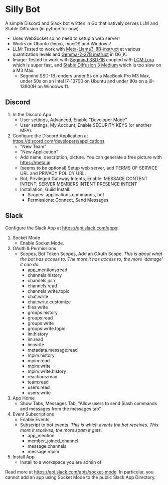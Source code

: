 # Silly Bot

A simple Discord and Slack bot written in Go that natively serves LLM and Stable
Diffusion (in python for now).

- Uses WebSocket so no need to setup a web server!
- Works on Ubuntu (linux), macOS and Windows!
- LLM: Tested to work with
  [Meta-Llama3-8B-instruct](https://huggingface.co/Mozilla/Meta-Llama-3-8B-Instruct-llamafile)
  at various quantization levels and [Gemma-2-27B
  instruct](https://huggingface.co/jartine/gemma-2-27b-it-llamafile) in Q6_K.
- Image: Tested to work with [Segmind SSD-1B](https://huggingface.co/segmind/SSD-1B) coupled with [LCM Lora](https://huggingface.co/latent-consistency/lcm-lora-ssd-1b) which is super fast, and [Stable
  Diffusion 3
  Medium](https://huggingface.co/stabilityai/stable-diffusion-3-medium) which is
  too slow on a M3 Max.
    - Segmind SSD-1B renders under 5s on a MacBook Pro M3 Max, under 50s on an Intel i7-13700 on Ubuntu and under 80s on a i9-13900H on Windows 11.

## Discord

1. In the Discord App:
    - User settings, Advanced, Enable "Developer Mode"
    - User settings, My Account, Enable SECURITY KEYS (or another MFA).
2. Configure the Discord Application at https://discord.com/developers/applications
    - "New Team"
    - "New Application"
    - Add name, description, picture. You can generate a free picture with
      https://meta.ai.
    - (seems to be optional) Setup web server, add TERMS OF SERVICE URL and PRIVACY POLICY URL.
    - Bot, Privileged Gateway Intents, Enable: MESSAGE CONTENT INTENT; SERVER MEMBERS INTENT PRESENCE INTENT
    - Installation, Guild Install:
        - Scopes: applications.commands, bot
        - Permissions: Connect, Send Messages

## Slack

Configure the Slack App at https://api.slack.com/apps:

1. Socket Mode
    - Enable Socket Mode.
2. OAuth & Permissions
    - Scopes, Bot Token Scopes, Add an OAuth Scope. _This is about what the bot
      has access to. The more it has access to, the more 'damage' it can do._
        - app_mentions:read
        - channels:history
        - channels:join
        - channels:read
        - channels:write.topic
        - chat:write
        - chat:write.customize
        - files:write
        - groups:history
        - groups:read
        - groups:write
        - groups:write.topic
        - im:history
        - im:read
        - im:write
        - metadata.message:read
        - mpim:history
        - mpim:read
        - mpim:write
        - mpim:write.history
        - reactions:read
        - team:read
        - users:read
        - users:write
3. App Home
    - Show Tabs, Messages Tab, "Allow users to send Slash commands and messages
      from the messages tab"
4. Event Subscriptions
    - Enable Events
    - Subscript to bot events. _This is which events the bot receives. This more
      it receives, the more spam it gets._
        - app_mention
        - member_joined_channel
        - message.channels
        - message.mpim
5. Install App
    - Install to a workspace you are admin of

Read more at https://api.slack.com/apis/socket-mode. In particular, you cannot
add an app using Socket Mode to the public Slack App Directory.
